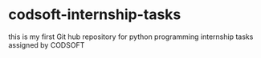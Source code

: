# codsoft-internship-tasks
this is my first Git hub repository for python programming internship tasks assigned by CODSOFT 
